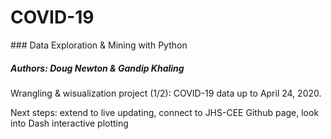 # COVID-19

### Data Exploration &amp; Mining with Python

##### Authors: Doug Newton & Gandip Khaling

Wrangling & wisualization project (1/2):  COVID-19 data up to April 24, 2020. 

Next steps:  extend to live updating, connect to JHS-CEE Github page, look into Dash interactive plotting





